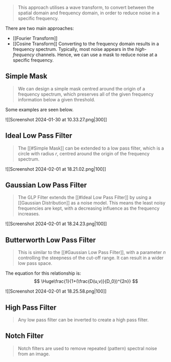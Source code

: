 > This approach utilises a wave transform, to convert between the spatial domain and frequency domain, in order to reduce noise in a specific frequency.

There are two main approaches:
- [[Fourier Transform]]
- [[Cosine Transform]]
Converting to the frequency domain results in a frequency spectrum. Typically, most noise appears in the *high-frequency* channels. Hence, we can use a mask to reduce noise at a specific frequency.

## Simple Mask
> We can design a simple mask centred around the origin of a frequency spectrum, which preserves all of the given frequency information below a given threshold.

Some examples are seen below.

![[Screenshot 2024-01-30 at 10.33.27.png|300]]

## Ideal Low Pass Filter
> The [[#Simple Mask]] can be extended to a low pass filter, which is a circle with radius $r$, centred around the origin of the frequency spectrum.

![[Screenshot 2024-02-01 at 18.21.02.png|100]]
## Gaussian Low Pass Filter
> The GLP Filter extends the [[#Ideal Low Pass Filter]] by using a [[Gaussian Distribution]] as a noise model. This means the least noisy frequencies are kept, with a decreasing influence as the frequency increases.

![[Screenshot 2024-02-01 at 18.24.23.png|100]]

## Butterworth Low Pass Filter
> This is similar to the [[#Gaussian Low Pass Filter]], with a parameter $n$ controlling the steepness of the cut-off range. It can result in a wider low pass space.

The equation for this relationship is:
$$
\Huge\frac{1}{1+(\frac{D(u,v)}{D_0})^{2n}}
$$

![[Screenshot 2024-02-01 at 18.25.58.png|100]]

## High Pass Filter
> Any low pass filter can be inverted to create a high pass filter.

## Notch Filter
> Notch filters are used to remove repeated (pattern) spectral noise from an image.